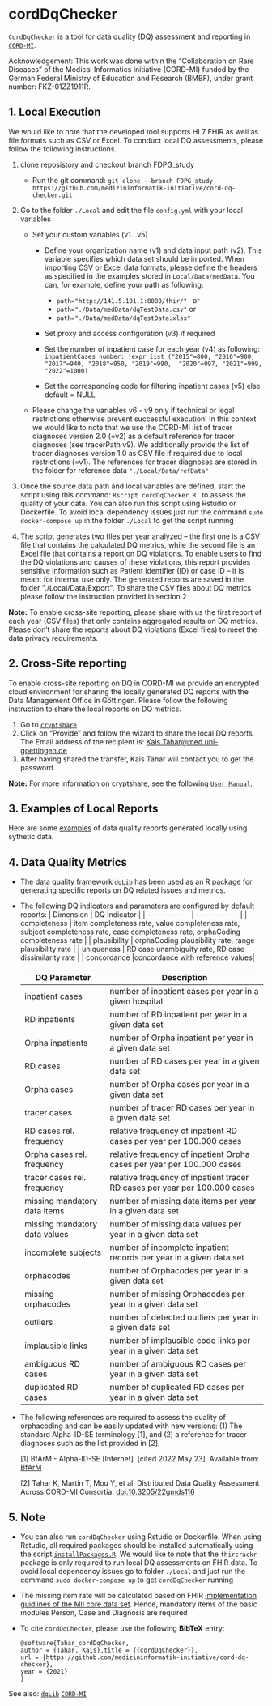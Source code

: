 # cordDqChecker
`CordDqChecker` is a tool for data quality (DQ) assessment and reporting in [`CORD-MI`](https://www.medizininformatik-initiative.de/de/CORD).

Acknowledgement: This work was done within the “Collaboration on Rare Diseases” of the Medical Informatics Initiative (CORD-MI) funded by the German Federal Ministry of Education and Research (BMBF), under grant number: FKZ-01ZZ1911R.

## 1. Local Execution
We would like to note that the developed tool supports HL7 FHIR as well as file formats such as CSV or Excel. To conduct local DQ assessments, please follow the following instructions. 
1. clone reposistory and checkout branch FDPG_study
   - Run the git command: ``` git clone --branch FDPG_study https://github.com/medizininformatik-initiative/cord-dq-checker.git ```

2. Go to the folder `./Local` and edit the file `config.yml` with your local variables
   - Set your custom variables (v1...v5)
     - Define your organization name (v1) and data input path (v2). This variable specifies which data set should be imported. When importing CSV or Excel data formats,   please define the headers as specified in the examples stored in `Local/Data/medData`. You can, for example, define your path as following:
	   - ```path="http://141.5.101.1:8080/fhir/" ```
	  or
	   - ``` path="./Data/medData/dqTestData.csv" ```
	  or
	   - ``` path="./Data/medData/dqTestData.xlsx" ```

     - Set proxy and access configuration (v3) if required 
     - Set the number of inpatient case for each year (v4) as following:
  ``` inpatientCases_number: !expr list ("2015"=800, "2016"=900, "2017"=940, "2018"=950, "2019"=990,  "2020"=997, "2021"=999, "2022"=1000) ```
     - Set the corresponding code for filtering inpatient cases (v5) else default = NULL
   - Please change the variables v6 - v9 only if technical or legal restrictions otherwise prevent successful execution! In this context we would like to note that we use the CORD-MI list of tracer diagnoses version 2.0 (=v2) as a default reference for tracer diagnoses (see tracerPath v9). We additionally provide the list of tracer diagnoses version 1.0 as CSV file if required due to local restrictions (=v1). The references for tracer diagnoses are stored in the folder for reference data `"./Local/Data/refData"` 

3. Once the source data path and local variables are defined, start the script using this command: ```Rscript cordDqChecker.R ``` to assess the quality of your data. You can also run this script using Rstudio or Dockerfile. To avoid local dependency issues just run the command ```sudo docker-compose up``` in the folder `./Local` to get the script running

4. The script generates two files per year analyzed – the first one is a CSV file that contains the calculated DQ metrics, while the second file is an Excel file that contains a report on DQ violations. To enable users to find the DQ violations and causes of these violations, this report provides sensitive information such as Patient Identifier (ID) or case ID – it is meant for internal use only. The generated reports are saved in the folder "./Local/Data/Export". To share the CSV files about DQ metrics please follow the instruction provided in section 2

**Note:** To enable cross-site reporting, please share with us the first report of each year (CSV files) that only contains aggregated results on DQ metrics. Please don’t share the reports about DQ violations (Excel files) to meet the data privacy requirements.

## 2. Cross-Site reporting
To enable cross-site reporting on DQ in CORD-MI we provide an encrypted cloud environment for sharing the locally generated DQ reports with the Data Management Office in Göttingen. Please follow the following instruction to share the local reports on DQ metrics.

1. Go to [`cryptshare`](https://cryptshare.med.uni-goettingen.de)
2. Click on “Provide” and follow the wizard to share the local DQ reports. The Email address of the recipient is: Kais.Tahar@med.uni-goettingen.de
3. After having shared the transfer, Kais Tahar will contact you to get the password

**Note:** For more information on cryptshare, see the following [`User Manual`](https://wiki.cryptshare.com/w/CSSCurrent_en:User_Manual).

## 3. Examples of Local Reports
Here are some [examples](https://github.com/medizininformatik-initiative/cord-dq-checker/tree/FDPG_study/Local/Data/Export) of data quality reports generated locally using sythetic data.	

## 4. Data Quality Metrics
- The data quality framework [`dqLib`](https://github.com/KaisTahar/dqLib) has been used as an R package for generating specific reports on DQ related issues and metrics.
- The following DQ indicators and parameters are configured by default reports:
  | Dimension  | DQ Indicator | 
  | ------------- | ------------- |
  | completeness  | item completeness rate, value completeness rate, subject completeness rate, case completeness rate, orphaCoding completeness rate  | 
  | plausibility  | orphaCoding plausibility rate, range plausibility rate | 
  | uniqueness | RD case unambiguity rate, RD case dissimilarity rate |
  | concordance |concordance with reference values| 
  
  |DQ Parameter | Description |
  |-------------------------- | ------------|
  | inpatient cases |  number of inpatient cases per year in a given hospital |
  | RD inpatients |  number of RD inpatient per year in a given data set |
  | Orpha inpatients |  number of Orpha inpatient per year in a given data set |
  | RD cases | number of RD cases per year in a given data set |
  | Orpha cases |  number of Orpha cases per year in a given data set |
  | tracer cases |  number of tracer RD cases per year in a given data set |
  | RD cases rel. frequency| relative frequency of inpatient RD cases per year per 100.000 cases|
  | Orpha cases rel. frequency| relative frequency of inpatient Orpha cases per year per 100.000 cases|
  | tracer cases rel. frequency| relative frequency of inpatient tracer RD cases per year per 100.000 cases|
  | missing mandatory data items |  number of missing data items per year in a given data set |
  | missing mandatory data values| number of missing data values per year in a given data set |
  | incomplete subjects |  number of incomplete inpatient records per year in a given data set |
  | orphacodes |  number of Orphacodes per year in a given data set |
  | missing orphacodes |  number of missing Orphacodes per year in a given data set |
  | outliers | number of detected outliers per year in a given data set |
  | implausible links | number of implausible code links per year in a given data set |
  | ambiguous RD cases | number of ambiguous RD cases per year in a given data set |
  | duplicated RD cases |  number of duplicated RD cases per year in a given data set |
  
- The following references are required to assess the quality of orphacoding and can be easily updated with new versions: (1) The standard Alpha-ID-SE terminology [1], and (2) a reference for tracer diagnoses such as the list provided in [2].
  
	[1]   BfArM - Alpha-ID-SE [Internet]. [cited 2022 May 23]. Available from: [BfArM](https://www.bfarm.de/EN/Code-systems/Terminologies/Alpha-ID-SE/_node.html) 
	
	[2]   Tahar K, Martin T, Mou Y, et al. Distributed Data Quality Assessment Across CORD-MI Consortia. [doi:10.3205/22gmds116](https://www.egms.de/static/en/meetings/gmds2022/22gmds116.shtml)


## 5. Note

-  You can also run `cordDqChecker` using Rstudio or Dockerfile. When using Rstudio, all required packages should be installed automatically using the script [`installPackages.R`]( https://github.com/medizininformatik-initiative/cord-dq-checker/tree/FDPG_study/Local/R/installPackages.R ). We would like to note that the `fhircrackr` package is only required to run local DQ assessments on FHIR data. To avoid local dependency issues go to folder `./Local` and just run the command `sudo docker-compose up` to get `cordDqChecker` running

- The missing item rate will be calculated based on FHIR [implementation guidlines of the MII core data set](https://www.medizininformatik-initiative.de/en/basic-modules-mii-core-data-set). Hence, mandatory items of the basic modules Person, Case and Diagnosis are required

- To cite `cordDqChecker`, please use the following **BibTeX** entry: 
  ```
  @software{Tahar_cordDqChecker,
  author = {Tahar, Kais},title = {{cordDqChecker}},
  url = {https://github.com/medizininformatik-initiative/cord-dq-checker},
  year = {2021}
  }

  ```
See also:  [`dqLib`](https://github.com/medizininformatik-initiative/dqLib)  [`CORD-MI`](https://www.medizininformatik-initiative.de/de/CORD)

